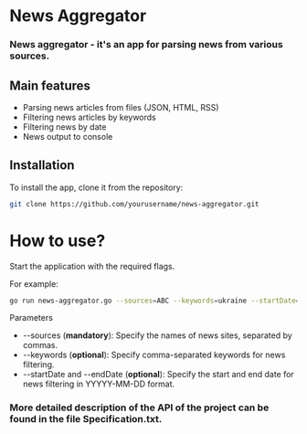 # News Aggregator 

### News aggregator - it's an app for parsing news from various sources.


## Main features

- Parsing news articles from files (JSON, HTML, RSS)
- Filtering news articles by keywords
- Filtering news by date
- News output to console

## Installation

To install the app, clone it from the repository:
```bash
git clone https://github.com/yourusername/news-aggregator.git
```

# How to use?

Start the application with the required flags.

For example:
```bash
go run news-aggregator.go --sources=ABC --keywords=ukraine --startDate=2024-05-10 --endDate=2024-05-23
```

Parameters
- --sources (**mandatory**): Specify the names of news sites, separated by commas.
- --keywords (**optional**): Specify comma-separated keywords for news filtering.
- --startDate and --endDate (**optional**): Specify the start and end date for 
news filtering in YYYYY-MM-DD format.

### More detailed description of the API of the project can be found in the file Specification.txt.

